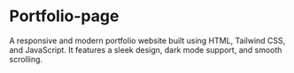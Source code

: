 # Portfolio-page
A responsive and modern portfolio website built using HTML, Tailwind CSS, and JavaScript. It features a sleek design, dark mode support, and smooth scrolling.
